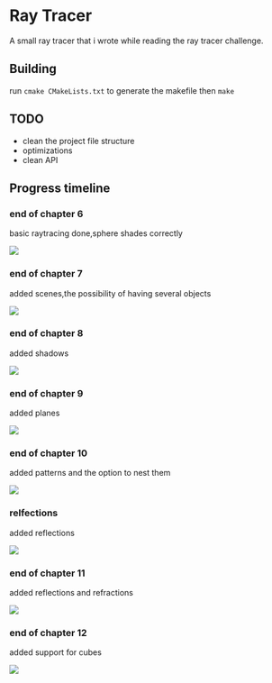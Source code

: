 #  Ray Tracer

A small ray tracer that i wrote while reading the ray tracer challenge.

## Building
run `cmake CMakeLists.txt` to generate the makefile
then `make`

## TODO
- clean the project file structure
- optimizations
- clean API

## Progress timeline 

### end of chapter 6 
basic raytracing done,sphere shades correctly

<img src="/screenshots/sphere.png"/>

### end of chapter 7
added scenes,the possibility of having several objects

<img src="screenshots/eoc_7.png" />

### end of chapter 8
added shadows

<img src="screenshots/eoc_8.png" />

### end of chapter 9
added planes

<img src="screenshots/eoc_9.png"/>

### end of chapter 10
added patterns and the option to nest them

<img src="screenshots/eoc_10.png" />

### relfections
added reflections 

<img src="screenshots/moc_11.png" /> 

### end of chapter 11
added reflections and refractions

<img src="screenshots/eoc11.png" />

### end of chapter 12
added support for cubes

<img src="screenshots/eoc12.png"/>
